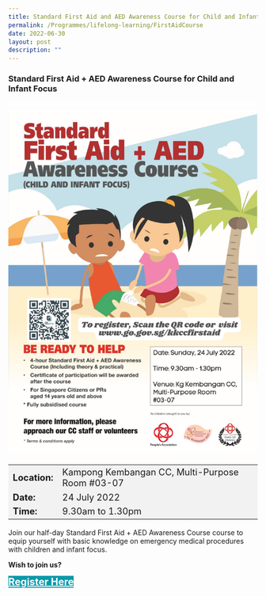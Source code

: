 ```yaml
---
title: Standard First Aid and AED Awareness Course for Child and Infant Focus
permalink: /Programmes/lifelong-learning/FirstAidCourse
date: 2022-06-30
layout: post
description: ""
---
```

### **Standard First Aid + AED Awareness Course for Child and Infant Focus** ###
 
![](/images/Programmes%20(July%202022)/FirstAidCourse.png)

<table  style="font-size:130%; background-color:#f2f2f2">
	<tbody>
		<tr>
			 <td><b>Location:</b></td><td>Kampong Kembangan CC,  Multi-Purpose Room #03-07</td>
		</tr>
		<tr>
		 <td><b>Date:</b> </td><td>24 July 2022 </td>
		</tr>
		<tr>
		 <td><b>Time:</b> </td><td>9.30am to 1.30pm</td>
		</tr>
	</tbody>
</table>

Join our half-day Standard First Aid + AED Awareness Course course to equip yourself with basic knowledge on emergency medical procedures with children and infant focus.


<b>Wish to join us?</b>
<div>
	<a href="[https://www.go.gov.sg/kkccfirstaid](https://www.go.gov.sg/kkccfirstaid?fbclid=IwAR3Bn_pU5SSESU3olBPudAJNjc2PIZBwvRaf1A-kJhp2rXTG6tPzvGKwMYQ)" style="font-size:20px; width:35%; height:60px; background-color:#0899AA; color:white" class="bp-button"><b>Register Here</b></a>
</div>